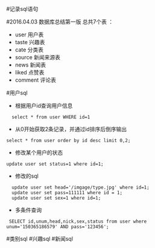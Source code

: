 #记录sql语句

#2016.04.03 数据库总结第一版
 总共7个表 ：
  * user 用户表
  * taste 兴趣表
  * cate 分类表
  * source 新闻来源表
  * news 新闻表
  * liked 点赞表
  * comment 评论表

#用户sql
  * 根据用户id查询用户信息
   ```
     select * from user WHERE id=1

   ```

  * 从0开始获取2条记录，并通过id排序后倒序输出
   ```
   select * from user order by id desc limit 0,2;

   ```

  * 修改某个用户的状态
   ```
   update user set status=1 where id=1;

   ```

  * 修改的sql
   ```
     update user set head='/imgage/type.jpg' where id=1;
     update user set pass=111111 where id = 1;
     update user set sex=1 where id=1;

   ```

  * 多条件查询
   ```
    SELECT id,unum,head,nick,sex,status from user where unum='150365186579' AND pass='123456';
   ```


#类别sql
#兴趣sql
#新闻sql